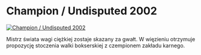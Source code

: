 Champion / Undisputed 2002 
=============
[![Champion / Undisputed 2002 ](http://vidos.pl/images/player.gif)](http://vidos.pl/champion-undisputed-2002)

 Mistrz świata wagi ciężkiej zostaje skazany za gwałt. W więzieniu otrzymuje propozycję stoczenia walki bokserskiej z czempionem zakładu karnego.
